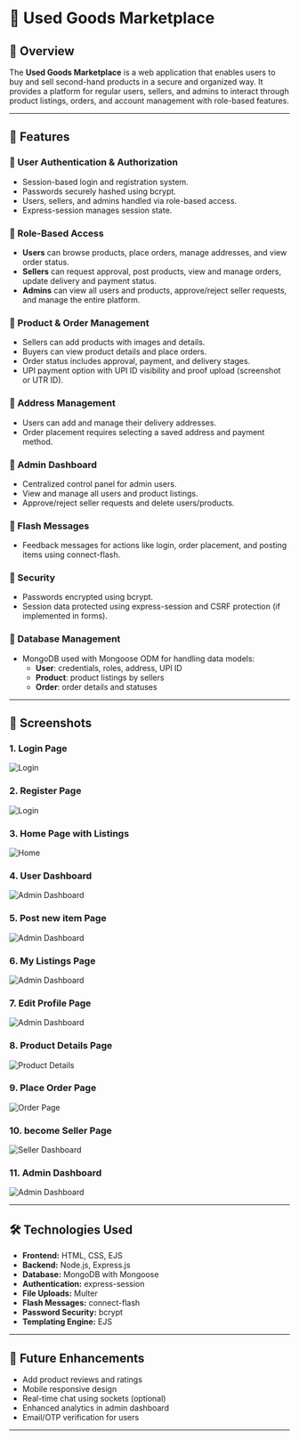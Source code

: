 # 🛒 Used Goods Marketplace

## 📌 Overview
The **Used Goods Marketplace** is a web application that enables users to buy and sell second-hand products in a secure and organized way. It provides a platform for regular users, sellers, and admins to interact through product listings, orders, and account management with role-based features.

---

## 🚀 Features

### 🔹 User Authentication & Authorization
- Session-based login and registration system.
- Passwords securely hashed using bcrypt.
- Users, sellers, and admins handled via role-based access.
- Express-session manages session state.

### 🔹 Role-Based Access
- **Users** can browse products, place orders, manage addresses, and view order status.
- **Sellers** can request approval, post products, view and manage orders, update delivery and payment status.
- **Admins** can view all users and products, approve/reject seller requests, and manage the entire platform.

### 🔹 Product & Order Management
- Sellers can add products with images and details.
- Buyers can view product details and place orders.
- Order status includes approval, payment, and delivery stages.
- UPI payment option with UPI ID visibility and proof upload (screenshot or UTR ID).

### 🔹 Address Management
- Users can add and manage their delivery addresses.
- Order placement requires selecting a saved address and payment method.

### 🔹 Admin Dashboard
- Centralized control panel for admin users.
- View and manage all users and product listings.
- Approve/reject seller requests and delete users/products.

### 🔹 Flash Messages
- Feedback messages for actions like login, order placement, and posting items using connect-flash.

### 🔹 Security
- Passwords encrypted using bcrypt.
- Session data protected using express-session and CSRF protection (if implemented in forms).

### 🔹 Database Management
- MongoDB used with Mongoose ODM for handling data models:
  - **User**: credentials, roles, address, UPI ID
  - **Product**: product listings by sellers
  - **Order**: order details and statuses

---

## 📸 Screenshots

### **1. Login Page**  
![Login](assets/images/login.png)

### **2. Register Page**  
![Login](assets/images/register.png)

### **3. Home Page with Listings**  
![Home](assets/images/home.png)

### **4. User Dashboard**  
![Admin Dashboard](assets/images/userdashboard.png)

### **5. Post new item Page**  
![Admin Dashboard](assets/images/postitem.png)

### **6. My Listings Page**  
![Admin Dashboard](assets/images/mylistings.png)

### **7. Edit Profile Page**  
![Admin Dashboard](assets/images/editprofile.png)

### **8. Product Details Page**  
![Product Details](assets/images/product.png)

### **9. Place Order Page**  
![Order Page](assets/images/orders.png)

### **10. become Seller Page**  
![Seller Dashboard](assets/images/becomeseller.png)

### **11. Admin Dashboard**  
![Admin Dashboard](assets/images/admindashboard.png)


---

## 🛠️ Technologies Used

- **Frontend:** HTML, CSS, EJS
- **Backend:** Node.js, Express.js
- **Database:** MongoDB with Mongoose
- **Authentication:** express-session
- **File Uploads:** Multer
- **Flash Messages:** connect-flash
- **Password Security:** bcrypt
- **Templating Engine:** EJS

---

## 🧪 Future Enhancements

- Add product reviews and ratings
- Mobile responsive design
- Real-time chat using sockets (optional)
- Enhanced analytics in admin dashboard
- Email/OTP verification for users

---

